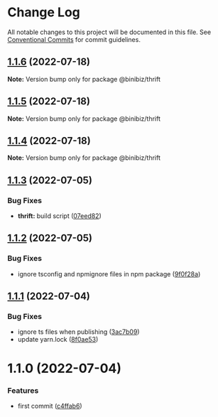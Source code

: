 # Change Log

All notable changes to this project will be documented in this file.
See [Conventional Commits](https://conventionalcommits.org) for commit guidelines.

## [1.1.6](https://github.com/binibiz/nodejs-commons/compare/@binibiz/thrift@1.1.5...@binibiz/thrift@1.1.6) (2022-07-18)

**Note:** Version bump only for package @binibiz/thrift





## [1.1.5](https://github.com/binibiz/nodejs-commons/compare/@binibiz/thrift@1.1.4...@binibiz/thrift@1.1.5) (2022-07-18)

**Note:** Version bump only for package @binibiz/thrift





## [1.1.4](https://github.com/binibiz/nodejs-commons/compare/@binibiz/thrift@1.1.3...@binibiz/thrift@1.1.4) (2022-07-18)

**Note:** Version bump only for package @binibiz/thrift





## [1.1.3](https://github.com/binibiz/nodejs-commons/compare/@binibiz/thrift@1.1.2...@binibiz/thrift@1.1.3) (2022-07-05)


### Bug Fixes

* **thrift:** build script ([07eed82](https://github.com/binibiz/nodejs-commons/commit/07eed825fe4752d88b6fd71e0d43a65834a80929))





## [1.1.2](https://github.com/binibiz/nodejs-commons/compare/@binibiz/thrift@1.1.1...@binibiz/thrift@1.1.2) (2022-07-05)


### Bug Fixes

* ignore tsconfig and npmignore files in npm package ([9f0f28a](https://github.com/binibiz/nodejs-commons/commit/9f0f28a3c171d2ed73d5b5ed8c403fe25a36b267))





## [1.1.1](https://github.com/binibiz/nodejs-commons/compare/@binibiz/thrift@1.1.0...@binibiz/thrift@1.1.1) (2022-07-04)


### Bug Fixes

* ignore ts files when publishing ([3ac7b09](https://github.com/binibiz/nodejs-commons/commit/3ac7b0997810777a54e9def85e139b8435646be6))
* update yarn.lock ([8f0ae53](https://github.com/binibiz/nodejs-commons/commit/8f0ae531b9b8c74cd2c43d38094a80c1ccdca493))





# 1.1.0 (2022-07-04)


### Features

* first commit ([c4ffab6](https://github.com/binibiz/nodejs-commons/commit/c4ffab6bb43999506c46ab2e32e51fea077f5307))
